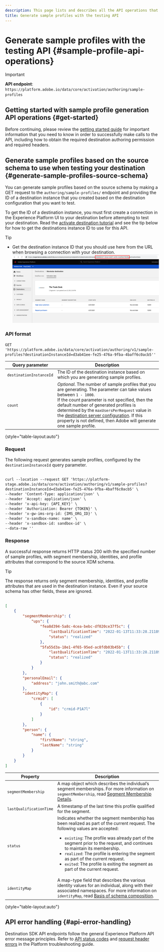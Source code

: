 ```yaml
---
description: This page lists and describes all the API operations that you can perform using the `/authoring/sample-profiles` API endpoint, to generate sample profiles to use in file-based destination testing.
title: Generate sample profiles with the testing API
---
```

# Generate sample profiles with the testing API {#sample-profile-api-operations}

>[!IMPORTANT]
>
>**API endpoint**: `https://platform.adobe.io/data/core/activation/authoring/sample-profiles`

## Getting started with sample profile generation API operations {#get-started}

Before continuing, please review the [getting started guide](./getting-started.md) for important information that you need to know in order to successfully make calls to the API, including how to obtain the required destination authoring permission and required headers.

## Generate sample profiles based on the source schema to use when testing your destination {#generate-sample-profiles-source-schema}

You can generate sample profiles based on the source schema by making a GET request to the `authoring/sample-profiles/` endpoint and providing the ID of a destination instance that you created based on the destination configuration that you want to test. 

To get the ID of a destination instance, you must first create a connection in the Experience Platform UI to your destination before attempting to test your destination. Read the [activate destination tutorial](/help/destinations/ui/activation-overview.md) and see the tip below for how to get the destinations instance ID to use for this API.

>[!TIP]
>
>* Get the destination instance ID that you should use here from the URL when browsing a connection with your destination.
>![UI image how to get destination instance ID](./assets/get-destination-instance-id.png)

### API format

```http
GET 'https://platform.adobe.io/data/core/activation/authoring/v1/sample-profiles?destinationInstanceId=d3ab41ee-fe25-476a-9fba-4baff6c0acb5''
```

| Query parameter | Description |
| -------- | ----------- |
| `destinationInstanceId` | The ID of the destination instance based on which you are generating sample profiles. |
| `count` | *Optional*. The number of sample profiles that you are generating. The parameter can take values between `1 - 1000`. <br> If the count parameter is not specified, then the default number of generated profiles is determined by the `maxUsersPerRequest` value in the [destination server configuration](./destination-server-api.md#create). If this property is not defined, then Adobe will generate one sample profile. |

{style="table-layout:auto"}


### Request

The following request generates sample profiles, configured by the `destinationInstanceId` query parameter.

```shell

curl --location --request GET 'https://platform-stage.adobe.io/data/core/activation/authoring/v1/sample-profiles?destinationInstanceId=d3ab41ee-fe25-476a-9fba-4baff6c0acb5' \
--header 'Content-Type: application/json' \
--header 'Accept: application/json' \
--header 'x-api-key: {API_KEY}' \
--header 'Authorization: Bearer {TOKEN}' \
--header 'x-gw-ims-org-id: {IMS_ORG_ID}' \
--header 'x-sandbox-name: name' \
--header 'x-sandbox-id: sandbox-id' \
--data-raw ''

```

### Response

A successful response returns HTTP status 200 with the specified number of sample profiles, with segment membership, identities, and profile attributes that correspond to the source XDM schema.

>[!TIP]
>
> The response returns only segment membership, identities, and profile attributes that are used in the destination instance. Even if your source schema has other fields, these are ignored.

```json

[
    {
        "segmentMembership": {
            "ups": {
                "fea8d394-5a8c-4cea-bebc-df020ce37f5c": {
                    "lastQualificationTime": "2022-01-13T11:33:28.211895Z",
                    "status": "realized"
                },
                "5fa55d3a-18e1-4f65-95ed-ac8fdb03b45b": {
                    "lastQualificationTime": "2022-01-13T11:33:28.211893Z",
                    "status": "realized"
                }
            }
        },
        "personalEmail": {
            "address": "john.smith@abc.com"
        },
        "identityMap": {
            "crmid": [
                {
                    "id": "crmid-P1A7l"
                }
            ]
        },
        "person": {
            "name": {
                "firstName": "string",
                "lastName": "string"
            }
        }
    }
]

```

| Property | Description |
| -------- | ----------- |
| `segmentMembership` | A map object which describes the individual’s segment memberships. For more information on `segmentMembership`, read [Segment Membership Details](../../xdm/field-groups/profile/segmentation.md). |
| `lastQualificationTime` | A timestamp of the last time this profile qualified for the segment. |
| `status` | Indicates whether the segment membership has been realized as part of the current request. The following values are accepted: <ul><li>`existing`: The profile was already part of the segment prior to the request, and continues to maintain its membership.</li><li>`realized`: The profile is entering the segment as part of the current request.</li><li>`exited`: The profile is exiting the segment as part of the current request.</li></ul> |
| `identityMap` | A map-type field that describes the various identity values for an individual, along with their associated namespaces. For more information on `identityMap`, read [Basis of schema composition](../../xdm/schema/composition.md#identityMap). |

{style="table-layout:auto"}

## API error handling {#api-error-handling}

Destination SDK API endpoints follow the general Experience Platform API error message principles. Refer to [API status codes](../../landing/troubleshooting.md#api-status-codes) and [request header errors](../../landing/troubleshooting.md#request-header-errors) in the Platform troubleshooting guide.

<!-- ## Next steps

After reading this document, you now know how to generate sample profiles to be used when [testing a message transformation template](./create-template.md) or when [testing if your destination is configured correctly](./test-destination.md). -->

